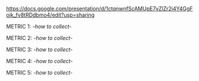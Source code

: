 https://docs.google.com/presentation/d/1ctqnwnfScAMUpE7vZlZr2i4Y4GgFoik_fv8tRDdbmo4/edit?usp=sharing


METRIC 1: *-how to collect-*

METRIC 2: *-how to collect-*

METRIC 3: *-how to collect-*

METRIC 4: *-how to collect-*

METRIC 5: *-how to collect-*

